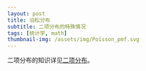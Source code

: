 ```yaml
---
layout: post
title: 泊松分布
subtitle: 二项分布的特殊情况
tags: [统计学, math]
thumbnail-img: /assets/img/Poisson_pmf.svg
---
```


二项分布的知识详见[二项分布](https://pssun.github.io/2022-09-09-Binomial-distribution/)。